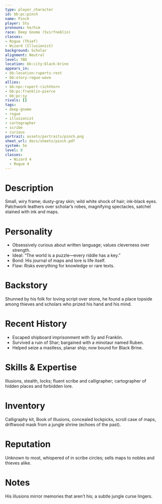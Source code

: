 ```yaml
---
type: player_character
id: bb:pc:pinch
name: Pinch
player: Stu
pronouns: he/him
race: Deep Gnome (Svirfneblin)
classes:
- Rogue (Thief)
- Wizard (Illusionist)
background: Scholar
alignment: Neutral
level: TBD
location: bb:city:black-brine
appears_in:
- bb:location:ruperts-rest
- bb:story:rogue-wave
allies:
- bb:npc:rupert-richthorn
- bb:pc:franklin-pierce
- bb:pc:sy
rivals: []
tags:
- deep-gnome
- rogue
- illusionist
- cartographer
- scribe
- curious
portrait: assets/portraits/pinch.png
sheet_url: docs/sheets/pinch.pdf
system: 5e
level: 8
classes: 
  - Wizard 4
  - Rogue 4
---
```

# Description
Small, wiry frame; dusty-gray skin; wild white shock of hair; ink-black eyes. Patchwork leathers over scholar’s robes, magnifying spectacles, satchel stained with ink and maps.

# Personality
- Obsessively curious about written language; values cleverness over strength.  
- Ideal: “The world is a puzzle—every riddle has a key.”  
- Bond: His journal of maps and lore is life itself.  
- Flaw: Risks everything for knowledge or rare texts.

# Backstory
Shunned by his folk for loving script over stone, he found a place topside among thieves and scholars who prized his hand and his mind.

# Recent History
- Escaped shipboard imprisonment with Sy and Franklin.  
- Survived a ruin of Shar; bargained with a minotaur named Ruben.  
- Helped seize a mastless, planar ship; now bound for Black Brine.

# Skills & Expertise
Illusions, stealth, locks; fluent scribe and calligrapher; cartographer of hidden places and forbidden lore.

# Inventory
Calligraphy kit, Book of Illusions, concealed lockpicks, scroll case of maps, driftwood mask from a jungle shrine (echoes of the past).

# Reputation
Unknown to most, whispered of in scribe circles; sells maps to nobles and thieves alike.

# Notes
His illusions mirror memories that aren’t his; a subtle jungle curse lingers.
